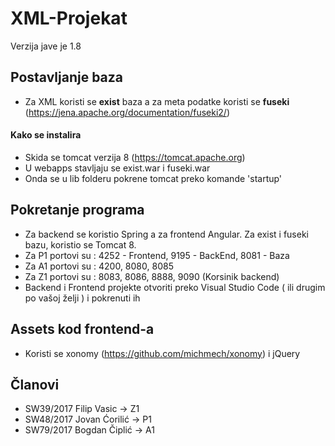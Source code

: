 # XML-Projekat
Verzija jave je 1.8
## Postavljanje baza
- Za XML koristi se <b>exist</b> baza a za meta podatke koristi se <b>fuseki</b> (https://jena.apache.org/documentation/fuseki2/)
#### Kako se instalira
- Skida se tomcat verzija 8 (https://tomcat.apache.org)
- U webapps stavljaju se exist.war i fuseki.war
- Onda se u lib folderu pokrene tomcat preko komande 'startup'

## Pokretanje programa
- Za backend se koristio Spring a za frontend Angular. Za exist i fuseki bazu, koristio se Tomcat 8. 
- Za P1 portovi su : 4252 - Frontend, 9195 - BackEnd, 8081 - Baza
- Za A1 portovi su : 4200, 8080, 8085
- Za Z1 portovi su : 8083, 8086, 8888, 9090 (Korsinik backend)
- Backend i Frontend projekte otvoriti preko Visual Studio Code ( ili drugim po vašoj želji ) i pokrenuti ih

## Assets kod frontend-a
- Koristi se xonomy (https://github.com/michmech/xonomy) i jQuery

## Članovi
- SW39/2017	Filip Vasic -> Z1
- SW48/2017	Jovan	Ćorilić -> P1
- SW79/2017	Bogdan Čiplić -> A1
